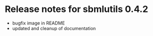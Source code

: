 # Release notes for sbmlutils 0.4.2
* bugfix image in README
* updated and cleanup of documentation
